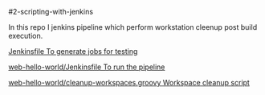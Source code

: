 #2-scripting-with-jenkins

In this repo I jenkins pipeline which perform workstation cleenup post build execution.

[Jenkinsfile To generate jobs for testing](Jenkinsfile)<br/>

[web-hello-world/Jenkinsfile To run the pipeline](web-hello-world/Jenkinsfile)<br/>

[web-hello-world/cleanup-workspaces.groovy Workspace cleanup script](web-hello-world/cleanup-workspaces.groovy)<br/>